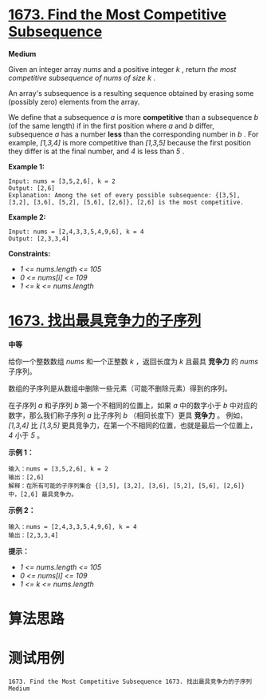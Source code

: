 # [1673. Find the Most Competitive Subsequence][enTitle]

**Medium**

Given an integer array  *nums*  and a positive integer  *k* , return  *the most competitive subsequence of*  *nums*   *of size*  *k* .

An array's subsequence is a resulting sequence obtained by erasing some (possibly zero) elements from the array.

We define that a subsequence  *a*  is more **competitive**  than a subsequence  *b*  (of the same length) if in the first position where  *a*  and  *b*  differ, subsequence  *a*  has a number **less**  than the corresponding number in  *b* . For example,  *[1,3,4]*  is more competitive than  *[1,3,5]*  because the first position they differ is at the final number, and  *4*  is less than  *5* .



**Example 1:** 

```
Input: nums = [3,5,2,6], k = 2
Output: [2,6]
Explanation: Among the set of every possible subsequence: {[3,5], [3,2], [3,6], [5,2], [5,6], [2,6]}, [2,6] is the most competitive.

```

**Example 2:** 

```
Input: nums = [2,4,3,3,5,4,9,6], k = 4
Output: [2,3,3,4]

```



**Constraints:** 

-  *1 <= nums.length <= 105*  
-  *0 <= nums[i] <= 109*  
-  *1 <= k <= nums.length* 


# [1673. 找出最具竞争力的子序列][cnTitle]

**中等**

给你一个整数数组  *nums*  和一个正整数  *k*  ，返回长度为  *k*  且最具 **竞争力**  的 *nums*  子序列。

数组的子序列是从数组中删除一些元素（可能不删除元素）得到的序列。

在子序列  *a*  和子序列  *b*  第一个不相同的位置上，如果  *a*  中的数字小于  *b*  中对应的数字，那么我们称子序列  *a*  比子序列  *b* （相同长度下）更具 **竞争力**  。 例如， *[1,3,4]*  比  *[1,3,5]*  更具竞争力，在第一个不相同的位置，也就是最后一个位置上，  *4*  小于  *5*  。



**示例 1：** 

```
输入：nums = [3,5,2,6], k = 2
输出：[2,6]
解释：在所有可能的子序列集合 {[3,5], [3,2], [3,6], [5,2], [5,6], [2,6]} 中，[2,6] 最具竞争力。

```

**示例 2：** 

```
输入：nums = [2,4,3,3,5,4,9,6], k = 4
输出：[2,3,3,4]

```



**提示：** 

-  *1 <= nums.length <= 105*  
-  *0 <= nums[i] <= 109*  
-  *1 <= k <= nums.length* 




# 算法思路

# 测试用例
```
1673. Find the Most Competitive Subsequence 1673. 找出最具竞争力的子序列 Medium
```

[enTitle]: https://leetcode.com/problems/find-the-most-competitive-subsequence/
[cnTitle]: https://leetcode-cn.com/problems/find-the-most-competitive-subsequence/
